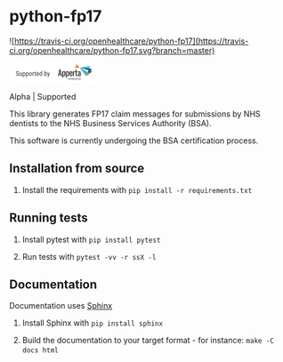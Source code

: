 # python-fp17

![https://travis-ci.org/openhealthcare/python-fp17](https://travis-ci.org/openhealthcare/python-fp17.svg?branch=master)

![supported_by_apperta.png](https://github.com/AppertaFoundation/apperta-image-assets/blob/master/supported_by_apperta.png)

Alpha | Supported

This library generates FP17 claim messages for submissions by NHS dentists to
the NHS Business Services Authority (BSA).

This software is currently undergoing the BSA certification process.

## Installation from source

1. Install the requirements with `pip install -r requirements.txt`


## Running tests

1. Install pytest with `pip install pytest`

1. Run tests with `pytest -vv -r ssX -l`

## Documentation

Documentation uses [Sphinx](http://www.sphinx-doc.org/en/master/)

1. Install Sphinx with `pip install sphinx`

1. Build the documentation to your target format - for instance: `make -C docs html`
